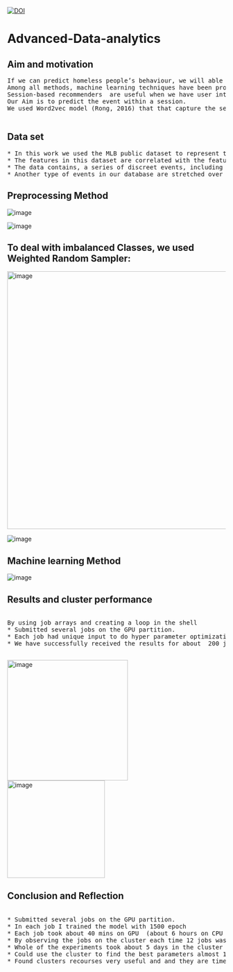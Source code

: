 <a href="https://www.linkedin.com/in/fuzzy-shahidi"><img src="https://img.shields.io/badge/Linkdin-Fuzzy%20Shahidi-blue.svg" alt="DOI"></a>



# Advanced-Data-analytics

## Aim and motivation

<pre>
If we can predict homeless people’s behaviour, we will able to provide help and services with these people. 
Among all methods, machine learning techniques have been proved that they are able to improve the decision making in the health-care sector (Chen et al., 2019). 
Session-based recommenders  are useful when we have user interaction history  that they can learn based on the short-term interaction (Wang et al., 2022). These methods are emerging in the healthcare system to recommend the next-treatment recommendation (Haas, n.d.). 
Our Aim is to predict the event within a session.  
We used Word2vec model (Rong, 2016) that that capture the semantic similarities to predict the next event.

</pre>

## Data set

<pre>
* In this work we used the MLB public dataset to represent the medical data. 
* The features in this dataset are correlated with the features that we will see in the real dataset. That’s why this dataset represents health care dataset.
* The data contains, a series of discreet events, including medical tests that can come back with good or bad results or vital crash that needs emergency or intense medical aid. 
* Another type of events in our database are stretched over a period. These events have starting and ending point 
</pre>


## Preprocessing Method

![image](https://user-images.githubusercontent.com/38839459/191089896-d2205df9-f049-4e74-bc83-47937704894e.png)


![image](https://user-images.githubusercontent.com/38839459/191089929-5d9e7ce3-2825-409c-8c3c-cf475ec8e6a8.png)

## To deal with imbalanced Classes, we used Weighted Random Sampler:
<img width="595" alt="image" src="https://user-images.githubusercontent.com/38839459/191090177-efa4060d-0c39-4ce9-aa14-75a33ad5d2bf.png">

![image](https://user-images.githubusercontent.com/38839459/191090189-21653a44-29a3-44f7-a3f4-3da744a32a97.png)


## Machine learning Method
![image](https://user-images.githubusercontent.com/38839459/191090263-d6c7a20b-8980-4978-86cf-5cd8c280a238.png)


## Results and cluster performance
<pre>

By using job arrays and creating a loop in the shell
* Submitted several jobs on the GPU partition. 
* Each job had unique input to do hyper parameter optimization
* We have successfully received the results for about  200 jobs

</pre>

<img width="278" alt="image" src="https://user-images.githubusercontent.com/38839459/191090854-be5ac47e-826d-4a54-9dba-f11c17888bac.png">

<img width="225" alt="image" src="https://user-images.githubusercontent.com/38839459/191090904-ac2b1bfa-b2b8-4476-9b15-82ea3ccd7700.png">


## Conclusion and Reflection

<pre>

* Submitted several jobs on the GPU partition. 
* In each job I trained the model with 1500 epoch
* Each job took about 40 mins on GPU  (about 6 hours on CPU partition) 
* By observing the jobs on the cluster each time 12 jobs was running in parallel.
* Whole of the experiments took about 5 days in the cluster which is almost equal to the 60 days in personal laptop.
* Could use the cluster to find the best parameters almost 10 times faster than using my own resource.
* Found clusters recourses very useful and and they are time saving for doing experiments 



</pre>


